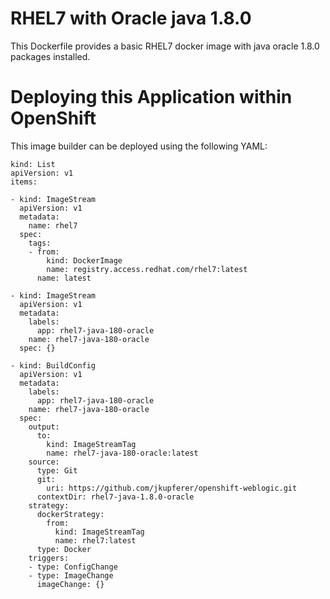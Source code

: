 RHEL7 with Oracle java 1.8.0
============================

This Dockerfile provides a basic RHEL7 docker image with java oracle 1.8.0
packages installed.

Deploying this Application within OpenShift
===========================================

This image builder can be deployed using the following YAML:

    kind: List
    apiVersion: v1
    items:

    - kind: ImageStream
      apiVersion: v1
      metadata:
        name: rhel7
      spec:
        tags:
        - from:
            kind: DockerImage
            name: registry.access.redhat.com/rhel7:latest
          name: latest

    - kind: ImageStream
      apiVersion: v1
      metadata:
        labels:
          app: rhel7-java-180-oracle
        name: rhel7-java-180-oracle
      spec: {}

    - kind: BuildConfig
      apiVersion: v1
      metadata:
        labels:
          app: rhel7-java-180-oracle
        name: rhel7-java-180-oracle
      spec:
        output:
          to:
            kind: ImageStreamTag
            name: rhel7-java-180-oracle:latest
        source:
          type: Git
          git:
            uri: https://github.com/jkupferer/openshift-weblogic.git
          contextDir: rhel7-java-1.8.0-oracle
        strategy:
          dockerStrategy:
            from:
              kind: ImageStreamTag
              name: rhel7:latest
          type: Docker
        triggers:
        - type: ConfigChange
        - type: ImageChange
          imageChange: {}
